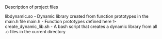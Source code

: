 Description of project files

libdynamic.so - Dynamic library created from function prototypes in the main.h file
main.h - Function prototypes defined here
1-create_dynamic_lib.sh - A bash script that creates a dynamic library from all .c files in the current directory
